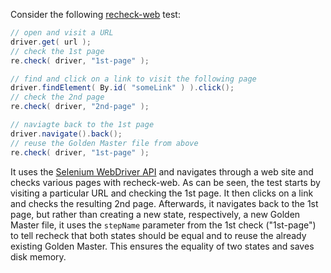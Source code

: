 Consider the following [recheck-web](https://github.com/retest/recheck-web) test:

```java
// open and visit a URL
driver.get( url );
// check the 1st page
re.check( driver, "1st-page" );

// find and click on a link to visit the following page
driver.findElement( By.id( "someLink" ) ).click();
// check the 2nd page
re.check( driver, "2nd-page" );

// naviagte back to the 1st page
driver.navigate().back();
// reuse the Golden Master file from above
re.check( driver, "1st-page" );
```

It uses the [Selenium WebDriver API](https://seleniumhq.org/projects/webdriver/) and navigates through a web site and checks various pages with recheck-web. As can be seen, the test starts by visiting a particular URL and checking the 1st page. It then clicks on a link and checks the resulting 2nd page. Afterwards, it navigates back to the 1st page, but rather than creating a new state, respectively, a new Golden Master file, it uses the `stepName` parameter from the 1st check ("1st-page") to tell recheck that both states should be equal and to reuse the already existing Golden Master. This ensures the equality of two states and saves disk memory.